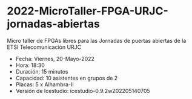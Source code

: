 # 2022-MicroTaller-FPGA-URJC-jornadas-abiertas
Micro taller de FPGAs libres para las Jornadas de puertas abiertas de la ETSI Telecomunicación URJC

* Fecha: Viernes, 20-Mayo-2022
* Hora: 18:30
* Duración: 15 minutos
* Capacidad: 10 asistentes en grupos de 2
* Placas: 5 x Alhambra-II
* Versión de Icestudio: icestudio-0.9.2w202205140705


